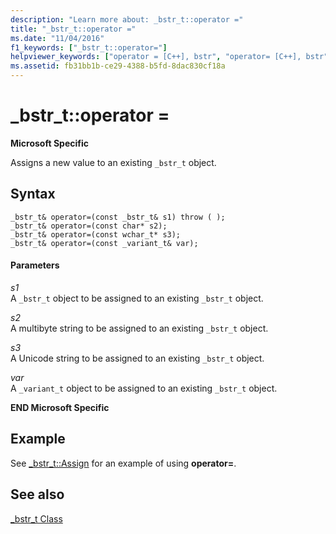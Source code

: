 ```yaml
---
description: "Learn more about: _bstr_t::operator ="
title: "_bstr_t::operator ="
ms.date: "11/04/2016"
f1_keywords: ["_bstr_t::operator="]
helpviewer_keywords: ["operator = [C++], bstr", "operator= [C++], bstr"]
ms.assetid: fb31bb1b-ce29-4388-b5fd-8dac830cf18a
---
```

# _bstr_t::operator =

**Microsoft Specific**

Assigns a new value to an existing `_bstr_t` object.

## Syntax

```
_bstr_t& operator=(const _bstr_t& s1) throw ( );
_bstr_t& operator=(const char* s2);
_bstr_t& operator=(const wchar_t* s3);
_bstr_t& operator=(const _variant_t& var);
```

#### Parameters

*s1*<br/>
A `_bstr_t` object to be assigned to an existing `_bstr_t` object.

*s2*<br/>
A multibyte string to be assigned to an existing `_bstr_t` object.

*s3*<br/>
A Unicode string to be assigned to an existing `_bstr_t` object.

*var*<br/>
A `_variant_t` object to be assigned to an existing `_bstr_t` object.

**END Microsoft Specific**

## Example

See [_bstr_t::Assign](../cpp/bstr-t-assign.md) for an example of using **operator=**.

## See also

[_bstr_t Class](../cpp/bstr-t-class.md)
